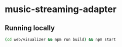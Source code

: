 # music-streaming-adapter

## Running locally

```bash
(cd web/visualizer && npm run build) && npm start
```
